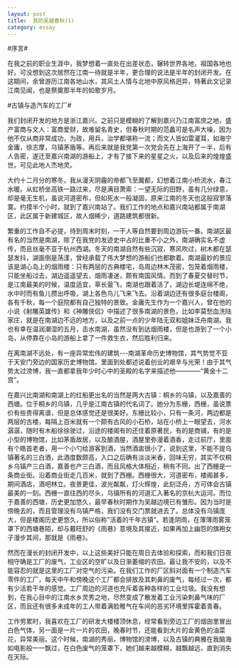 ```yaml
---
layout: post
title:  我的吴越春秋(1)
category: essay
---
```


#序言#

在我之前的职业生涯中，我梦想着一直处在出差状态，辗转世界各地，祖国各地也好。可没想到这次居然在江南一待就是半年，更合理的说法是半年的封闭开发。在这期间，余曾游历江南各地山水，其风土人情与北地中原风格迥异，特著此文记录江南见闻，也是祭奠那半年的如歌岁月。

#古镇与造汽车的工厂#

我们封闭开发的地方是浙江嘉兴。之前只是模糊的了解到嘉兴乃江南富庶之地，盛产富商与文人：富商爱财，故难留名青史，但春秋时期的范蠡可是名声大噪，因为他不仅从商非常成功，为政，用兵，治学都堪称一流；而文人皆如雷灌耳，如海宁金庸，徐志摩，乌镇茅盾等。再后来就是我党第一次党会先在上海开了一半，后有人告密，遂迁至嘉兴南湖的游船上，才有了接下来的星星之火，以及后来的煌煌盛世。可见此地人杰地灵。

大约十二月分的寒冬，我从漫天阴霾的帝都飞至魔都，幻想着江南小桥流水，春江水暖。从虹桥坐高铁一路过来，尽是满目萧索：一望无际的田野，虽有几分绿意，却是毫无生机，虽说河道密布，但如死水一般凝固，原来江南的冬天也这般寂寥落寞。约摸半个小时，就到了嘉兴南站了。我们工作的地点和嘉兴南站都属于南湖区，此区属于新建城区，故人烟稀少，道路建筑都很新。

繁重的工作自不必提，待到周末时刻，一干人等自然要到周边游玩一番。南湖区最有名的当然是南湖，除了在我党的发迹史中占的比重不小之外，南湖确实名不虚传，而且丝毫不亚于杭州西湖。冬天的南湖自然有些沉寂，寒风吹过，树木都在瑟瑟发抖，湖面倒是荡漾，曾经承载了伟大梦想的游船们也都歇着。南湖最妙的景应该是湖心岛上的烟雨楼：只有两层的古典楼宅，岛周边林木茂密，包笼着烟雨楼，只能坐船过去，湖边遥遥望去，烟雨凄迷，颇有南国风情。而到了春夏交替时节，是江南最美的时候，温度适宜，草长萤飞，南湖也跟着活了，湖边长堤连绵不绝，水中时而有鱼儿攒出呼吸，湖上各色鸟儿飞来飞去。沿着湖边还有很多庭台楼阁，各有千秋，每一个庭院都有自己独特的景致。金庸先生作为一个嘉兴人，曾在他的小说《射雕英雄传》和《神雕侠侣》中描述了很多南湖的景色，比如李莫愁血洗陆家庄，就是在南湖边不远的地方，以及之前一点的少年陆无双和姐妹泛舟南湖。我也有幸在温润潮湿的五月，击水南湖，虽然没有到达烟雨楼，但是也游到了一个小岛，从停靠在小岛的游船上拿了一件救生衣，然后胜利归来。

在离南湖不远处，有一座异常宏伟的建筑---南湖革命历史博物馆，其气势觉不亚于天安门旁边的国家历史博物馆。里面到处都述说着创业的艰辛与光荣！由于其气势太过滂博，我一直都拿我年少时心中的圣殿的名字来描述他————“黄金十二宫”。

在嘉兴比南湖和南湖上的红船更出名的当然是两大古镇：桐乡的乌镇，以及嘉善的西塘。位于桐乡的乌镇，几乎是江南古镇的代名词了。她分为东栅，西栅，虽说票价有些贵得离谱，但是总体感觉还是很美好。东栅比较小，只有一条河，两边都是两层的古楼，每隔上百米就有一个颇有古风的小石桥，站在小桥上一眼望去，河水潺潺，随时有木船徐徐驶过，沿途的楼阁有的还住着原著民，有的是商铺，有的是小型的博物馆，比如茅盾故居，以及酿酒屋，酒屋里弥漫着酒香，走过前厅，里面有个皓首老者，用一个小勺给游客到酒，当然酒盅很小了，说到这里，不能不提乌镇著名的三白酒，此酒度数颇高，入口之后确有淡淡米香，回味无穷，其实不仅桐乡乌镇产三白酒，嘉善也产三白酒，而且风格大体相近，稍有不同。出了西栅是一条商业街。沿着商业街走几百米，就到了西栅。西栅很大，河道密布，楼阁甚多，期间酒店，酒吧林立。夜景更佳，波光粼粼，灯火辉煌，此刻泛舟，方可体会古镇最美的一刻。西栅一直往西的尽头，乌镇所有的河道汇入著名的京杭大运河。而位于嘉善的西塘，历史更加悠久，最早春秋时期作为吴越边境已有雏形。因为当时是傍晚去的，而且管理没有乌镇严格，我们没有交门票就进去了。总体没有乌镇庞大，但是楼阁历史更悠久，所以俗称”活着的千年古镇”。若逢阴雨，在薄薄雨雾笼罩下的西塘巷陌，却与戴旺舒的《雨巷》意境及其接近，如果再加上幽怨的旗袍女子漫步其间，那就是《雨巷》。

然而在漫长的封闭开发中，以上这些美好只能在周日去体验和探索，而和我们日夜相守确是工厂的废气，工业区的空旷以及日渐萎缩的农田。最让我不安的，以及不能容忍的就是这里的工厂对空气的污染。在我们工作的厂区斜对面有一个制造汽车零件的工厂，每天中午和傍晚这个工厂都会排放及其刺鼻的废气，每经过一次，都有少活若干年的感觉。工厂周边的河道也充斥着各种各样的工业垃圾。我没有想到，在我心目中的江南水乡灵秀之地，尽然变成了散发着工业污染刺鼻气味的厂区，而且还有很多未成年的工人带着满脸稚气在车间的恶劣环境里挥霍着青春。

工作劳累时，我喜欢在工厂的研发大楼楼顶休息，经常看到旁边工厂的烟囱里冒出白色气体，另一面是一片一片的农田，晚春时节，还能看到大片的金黄色的油菜花，异常美丽。这个时候，南湖的秀丽，博物馆的滂博，以及古镇的典雅在我脑海如电影般一一飘过，在白色废气的笼罩下，她们越来越模糊，越飘越远，直到消失在天际。

